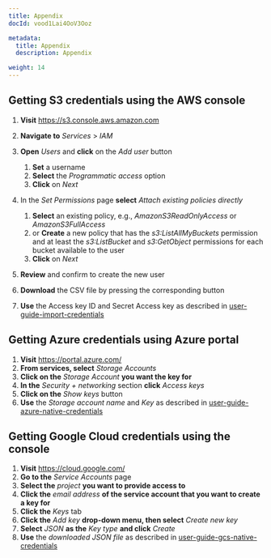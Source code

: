 ```yaml
---
title: Appendix
docId: vood1Lai4OoV3Ooz

metadata:
  title: Appendix
  description: Appendix

weight: 14   
---
```


## Getting S3 credentials using the AWS console

1. **Visit** <https://s3.console.aws.amazon.com>

2. **Navigate to** *Services* > *IAM*

3. **Open** *Users* and **click** on the *Add user* button

   1. **Set** a username
   2. **Select** the *Programmatic access* option
   3. **Click** on *Next*

4. In the *Set Permissions* page **select** *Attach existing policies directly*

   1. **Select** an existing policy, e.g., *AmazonS3ReadOnlyAccess* or *AmazonS3FullAccess*
   2. or **Create** a new policy that has the *s3:ListAllMyBuckets* permission and at least the *s3:ListBucket* and *s3:GetObject* permissions for each bucket available to the user
   3. **Click** on *Next*

5. **Review** and confirm to create the new user

6. **Download** the CSV file by pressing the corresponding button

7. **Use** the Access key ID and Secret Access key as described in [user-guide-import-credentials]()

## Getting Azure credentials using Azure portal

1. **Visit** <https://portal.azure.com/>
2. **From services, select** *Storage Accounts*
3. **Click on the** *Storage Account* **you want the key for**
4. **In the** *Security + networking* section **click** *Access keys*
5. **Click on the** *Show keys* button
6. **Use** the *Storage account name* and *Key* as described in [user-guide-azure-native-credentials]()

## Getting Google Cloud credentials using the console

1. **Visit** <https://cloud.google.com/>
2. **Go to the** *Service Accounts* page
3. **Select the** *project* **you want to provide access to**
4. **Click the** *email address* **of the service account that you want to create a key for**
5. **Click the** *Keys* tab
6. **Click the** *Add key* **drop-down menu, then select** *Create new key*
7. **Select** *JSON* **as the** *Key type* **and click** *Create*
8. **Use** the *downloaded JSON file* as described in [user-guide-gcs-native-credentials]()
